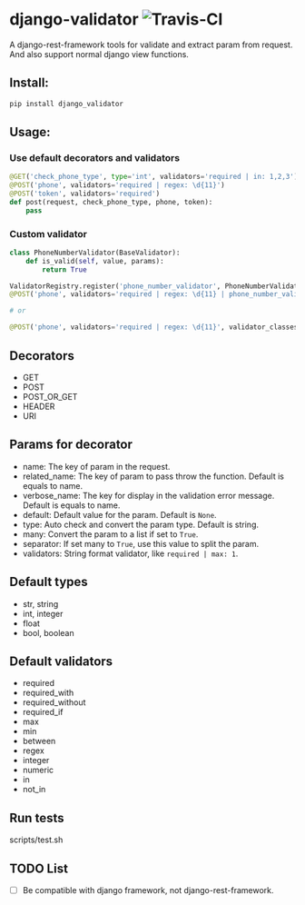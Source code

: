 # django-validator ![Travis-CI](https://travis-ci.org/romain-li/django-validator.svg)

A django-rest-framework tools for validate and extract param from request.
And also support normal django view functions.

## Install:

```bash
pip install django_validator
```

## Usage:

### Use default decorators and validators
```python
@GET('check_phone_type', type='int', validators='required | in: 1,2,3')
@POST('phone', validators='required | regex: \d{11}')
@POST('token', validators='required')
def post(request, check_phone_type, phone, token):
    pass
```

### Custom validator
```python
class PhoneNumberValidator(BaseValidator):
    def is_valid(self, value, params):
        return True

ValidatorRegistry.register('phone_number_validator', PhoneNumberValidator)
@POST('phone', validators='required | regex: \d{11} | phone_number_validator')

# or

@POST('phone', validators='required | regex: \d{11}', validator_classes=[PhoneNumberValidator()])
```


## Decorators
- GET
- POST
- POST_OR_GET
- HEADER
- URI

## Params for decorator
- name: The key of param in the request.
- related_name: The key of param to pass throw the function. Default is equals to name.
- verbose_name: The key for display in the validation error message. Default is equals to name.
- default: Default value for the param. Default is `None`.
- type: Auto check and convert the param type. Default is string.
- many: Convert the param to a list if set to `True`.
- separator: If set many to `True`, use this value to split the param.
- validators: String format validator, like `required | max: 1`.

## Default types
- str, string
- int, integer
- float
- bool, boolean

## Default validators
- required
- required_with
- required_without
- required_if
- max
- min
- between
- regex
- integer
- numeric
- in
- not_in

## Run tests
scripts/test.sh

## TODO List
- [ ] Be compatible with django framework, not django-rest-framework.
